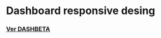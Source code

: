 # Dashboard responsive desing 


### [Ver DASHBETA](https://dashbeta-dashboard.netlify.app)

<img src="https://firebasestorage.googleapis.com/v0/b/imagenes-1ccc1.appspot.com/o/portafolio%2FSin%20t%C3%ADtulo.png?alt=media&token=922847be-6a03-44be-930e-e9e7493b2b2c" alt="">
